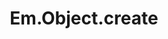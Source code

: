 ---
title: Em.Object.create
template: topic.jade
tags: [ 'object' ]
description: create an instance of an object
arguments:
    "{}":
        required: false
        description: object hash of properties for the newly created object
return: new object instance
---